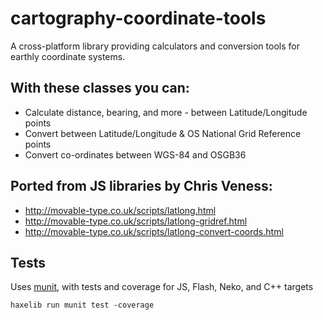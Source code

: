 cartography-coordinate-tools
============================

A cross-platform library providing calculators and conversion tools for earthly coordinate systems.


## With these classes you can:
* Calculate distance, bearing, and more - between Latitude/Longitude points
* Convert between Latitude/Longitude & OS National Grid Reference points
* Convert co-ordinates between WGS-84 and OSGB36

## Ported from JS libraries by Chris Veness:
* http://movable-type.co.uk/scripts/latlong.html
* http://movable-type.co.uk/scripts/latlong-gridref.html
* http://movable-type.co.uk/scripts/latlong-convert-coords.html

## Tests
Uses [munit](https://github.com/massiveinteractive/MassiveUnit/), with tests and coverage for JS, Flash, Neko, and C++ targets

`haxelib run munit test -coverage`